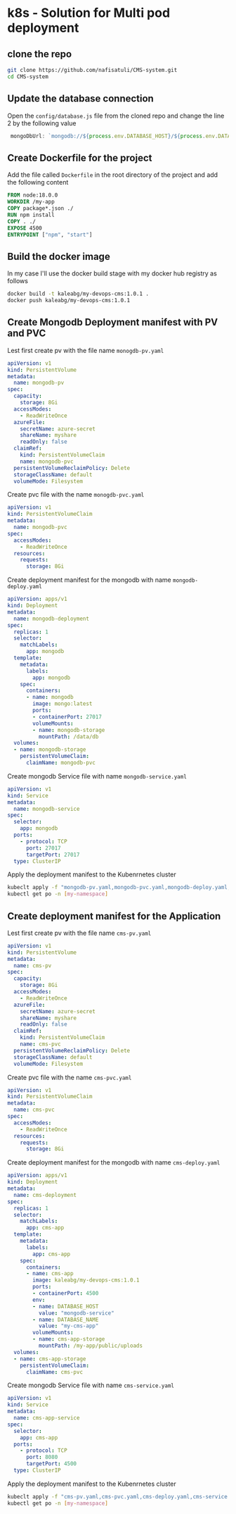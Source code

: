 # k8s - Solution for Multi pod deployment
## clone the repo
```sh
git clone https://github.com/nafisatuli/CMS-system.git
cd CMS-system
```
## Update the database connection 
Open the `config/database.js` file from the cloned repo and change the line 2 by the following value
```js
 mongoDbUrl: `mongodb://${process.env.DATABASE_HOST}/${process.env.DATABASE_NAME}?retryWrites=true&w=majority`
```
## Create Dockerfile for the project
Add the file called `Dockerfile` in the root directory of the project and add the following content
```Dockerfile
FROM node:18.0.0
WORKDIR /my-app
COPY package*.json ./
RUN npm install 
COPY . ./
EXPOSE 4500
ENTRYPOINT ["npm", "start"]
```
## Build the docker image 
In my case I'll use the docker build stage with my docker hub registry as follows
```bash
docker build -t kaleabg/my-devops-cms:1.0.1 .
docker push kaleabg/my-devops-cms:1.0.1
```
## Create Mongodb Deployment manifest with PV and PVC
Lest first create pv with the file name `monogdb-pv.yaml`
```yaml
apiVersion: v1
kind: PersistentVolume
metadata:
  name: mongodb-pv
spec:
  capacity:
    storage: 8Gi
  accessModes:
    - ReadWriteOnce
  azureFile:
    secretName: azure-secret
    shareName: myshare
    readOnly: false
  claimRef:
    kind: PersistentVolumeClaim
    name: mongodb-pvc
  persistentVolumeReclaimPolicy: Delete
  storageClassName: default
  volumeMode: Filesystem

```
Create pvc file with the name `monogdb-pvc.yaml`
```yaml
apiVersion: v1
kind: PersistentVolumeClaim
metadata:
  name: mongodb-pvc
spec:
  accessModes:
    - ReadWriteOnce
  resources:
    requests:
      storage: 8Gi
```
Create deployment manifest for the mongodb with name `mongodb-deploy.yaml`
```yaml
apiVersion: apps/v1
kind: Deployment
metadata:
  name: mongodb-deployment
spec:
  replicas: 1
  selector:
    matchLabels:
      app: mongodb
  template:
    metadata:
      labels:
        app: mongodb
    spec:
      containers:
      - name: mongodb
        image: mongo:latest
        ports:
        - containerPort: 27017
        volumeMounts:
        - name: mongodb-storage
          mountPath: /data/db
  volumes:
  - name: mongodb-storage
    persistentVolumeClaim:
      claimName: mongodb-pvc
```
Create mongodb Service file with name `mongodb-service.yaml`
```yaml
apiVersion: v1
kind: Service
metadata:
  name: mongodb-service
spec:
  selector:
    app: mongodb
  ports:
    - protocol: TCP
      port: 27017
      targetPort: 27017
  type: ClusterIP
```

Apply the deployment manifest to the Kubenrnetes cluster
```bash
kubeclt apply -f "mongodb-pv.yaml,mongodb-pvc.yaml,mongodb-deploy.yaml,mongodb-service.yaml" -n [my-namespace]
kubectl get po -n [my-namespace]
```

## Create deployment manifest for the Application

Lest first create pv with the file name `cms-pv.yaml`
```yaml
apiVersion: v1
kind: PersistentVolume
metadata:
  name: cms-pv
spec:
  capacity:
    storage: 8Gi
  accessModes:
    - ReadWriteOnce
  azureFile:
    secretName: azure-secret
    shareName: myshare
    readOnly: false
  claimRef:
    kind: PersistentVolumeClaim
    name: cms-pvc
  persistentVolumeReclaimPolicy: Delete
  storageClassName: default
  volumeMode: Filesystem

```
Create pvc file with the name `cms-pvc.yaml`
```yaml
apiVersion: v1
kind: PersistentVolumeClaim
metadata:
  name: cms-pvc
spec:
  accessModes:
    - ReadWriteOnce
  resources:
    requests:
      storage: 8Gi
```
Create deployment manifest for the mongodb with name `cms-deploy.yaml`
```yaml
apiVersion: apps/v1
kind: Deployment
metadata:
  name: cms-deployment
spec:
  replicas: 1
  selector:
    matchLabels:
      app: cms-app
  template:
    metadata:
      labels:
        app: cms-app
    spec:
      containers:
      - name: cms-app
        image: kaleabg/my-devops-cms:1.0.1
        ports:
        - containerPort: 4500
        env: 
        - name: DATABASE_HOST 
          value: "mongodb-service"
        - name: DATABASE_NAME 
          value: "my-cms-app"
        volumeMounts:
        - name: cms-app-storage
          mountPath: /my-app/public/uploads
  volumes:
  - name: cms-app-storage
    persistentVolumeClaim:
      claimName: cms-pvc
```
Create mongodb Service file with name `cms-service.yaml`
```yaml
apiVersion: v1
kind: Service
metadata:
  name: cms-app-service
spec:
  selector:
    app: cms-app
  ports:
    - protocol: TCP
      port: 8080
      targetPort: 4500
  type: ClusterIP
```

Apply the deployment manifest to the Kubenrnetes cluster
```bash
kubeclt apply -f "cms-pv.yaml,cms-pvc.yaml,cms-deploy.yaml,cms-service.yaml" -n [my-namespace]
kubectl get po -n [my-namespace]
```

